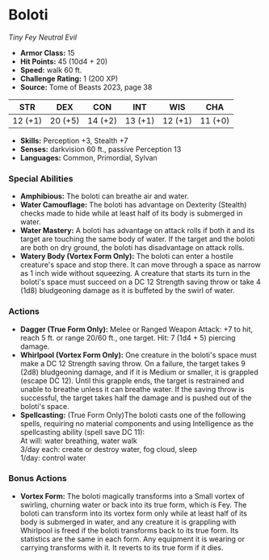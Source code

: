 # Boloti

*Tiny* *Fey* *Neutral Evil*

- **Armor Class:** 15
- **Hit Points:** 45 (10d4 + 20)
- **Speed:** walk 60 ft.
- **Challenge Rating:** 1 (200 XP)
- **Source:** Tome of Beasts 2023, page 38

| STR | DEX | CON | INT | WIS | CHA |
| --- | --- | --- | --- | --- | --- |
| 12 (+1) | 20 (+5) | 14 (+2) | 13 (+1) | 12 (+1) | 11 (+0) |

- **Skills:** Perception +3, Stealth +7
- **Senses:** darkvision 60 ft., passive Perception 13
- **Languages:** Common, Primordial, Sylvan

### Special Abilities

- **Amphibious:** The boloti can breathe air and water.
- **Water Camouflage:** The boloti has advantage on Dexterity (Stealth) checks made to hide while at least half of its body is submerged in water.
- **Water Mastery:** A boloti has advantage on attack rolls if both it and its target are touching the same body of water. If the target and the boloti are both on dry ground, the boloti has disadvantage on attack rolls.
- **Watery Body (Vortex Form Only):** The boloti can enter a hostile creature's space and stop there. It can move through a space as narrow as 1 inch wide without squeezing. A creature that starts its turn in the boloti's space must succeed on a DC 12 Strength saving throw or take 4 (1d8) bludgeoning damage as it is buffeted by the swirl of water.

### Actions

- **Dagger (True Form Only):** Melee or Ranged Weapon Attack: +7 to hit, reach 5 ft. or range 20/60 ft., one target. Hit: 7 (1d4 + 5) piercing damage.
- **Whirlpool (Vortex Form Only):** One creature in the boloti's space must make a DC 12 Strength saving throw. On a failure, the target takes 9 (2d8) bludgeoning damage, and if it is Medium or smaller, it is grappled (escape DC 12). Until this grapple ends, the target is restrained and unable to breathe unless it can breathe water. If the saving throw is successful, the target takes half the damage and is pushed out of the boloti's space.
- **Spellcasting:** (True Form Only)The boloti casts one of the following spells, requiring no material components and using Intelligence as the spellcasting ability (spell save DC 11):<br>At will: water breathing, water walk<br>3/day each: create or destroy water, fog cloud, sleep<br>1/day: control water

### Bonus Actions

- **Vortex Form:** The boloti magically transforms into a Small vortex of swirling, churning water or back into its true form, which is Fey. The boloti can transform into its vortex form only while at least half of its body is submerged in water, and any creature it is grappling with Whirlpool is freed if the boloti transforms back to its true form. Its statistics are the same in each form. Any equipment it is wearing or carrying transforms with it. It reverts to its true form if it dies.
